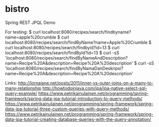 # bistro
Spring REST JPQL Demo

For testing:
$ curl localhost:8080/recipes/search/findbyname?name=apple%20crumble
$ curl localhost:8080/recipes/search/findByName?name=Apple%20Crumble
$ curl localhost:8080/recipes/search/findbyid?id=13
$ curl localhost:8080/recipes/search/findById?id=13
$ curl -sS 'localhost:8080/recipes/search/findByNameAndDescription?name=Recipe%20A&description=Recipe%20A%20description'
$ curl -sS 'localhost:8080/recipes/search/findByNamaDanDeskripsi?name=Recipe%20A&description=Recipe%20A%20description'

Links:
http://lornajane.net/posts/2011/inner-vs-outer-joins-on-a-many-to-many-relationship
http://howtodoinjava.com/jpa/jpa-native-select-sql-query-example/
https://www.petrikainulainen.net/programming/spring-framework/spring-data-jpa-tutorial-introduction-to-query-methods/
https://www.petrikainulainen.net/programming/spring-framework/spring-data-jpa-tutorial-three-custom-queries-with-query-methods/
https://www.petrikainulainen.net/programming/spring-framework/spring-data-jpa-tutorial-creating-database-queries-with-the-query-annotation/
